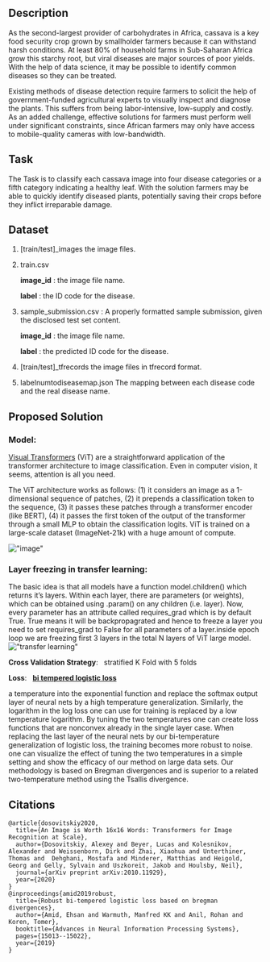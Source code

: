 ## Description

As the second-largest provider of carbohydrates in Africa, cassava is a key food security crop grown by smallholder farmers because it can withstand harsh conditions. At least 80% of household farms in Sub-Saharan Africa grow this starchy root, but viral diseases are major sources of poor yields. With the help of data science, it may be possible to identify common diseases so they can be treated.

Existing methods of disease detection require farmers to solicit the help of government-funded agricultural experts to visually inspect and diagnose the plants. This suffers from being labor-intensive, low-supply and costly. As an added challenge, effective solutions for farmers must perform well under significant constraints, since African farmers may only have access to mobile-quality cameras with low-bandwidth.

## Task
The Task is to classify each cassava image into four disease categories or a fifth category indicating a healthy leaf. With the solution farmers may be able to quickly identify diseased plants, potentially saving their crops before they inflict irreparable damage.

## Dataset
1. [train/test]_images the image files.
2. train.csv
    
    **image_id** : the image file name.

    **label** : the ID code for the disease.
3. sample_submission.csv : A properly formatted sample submission, given the disclosed test set content.

    **image_id** : the image file name.

    **label** :  the predicted ID code for the disease.
4. [train/test]_tfrecords the image files in tfrecord format.

5. labelnumtodiseasemap.json The mapping between each disease code and the real disease name.
## Proposed Solution
###   Model: 

[Visual Transformers](https://github.com/lukemelas/PyTorch-Pretrained-ViT) (ViT) are a straightforward application of the transformer architecture to image classification. Even in computer vision, it seems, attention is all you need.

The ViT architecture works as follows: (1) it considers an image as a 1-dimensional sequence of patches, (2) it prepends a classification token to the sequence, (3) it passes these patches through a transformer encoder (like BERT), (4) it passes the first token of the output of the transformer through a small MLP to obtain the classification logits. ViT is trained on a large-scale dataset (ImageNet-21k) with a huge amount of compute.

!["image"](https://raw.githubusercontent.com/google-research/vision_transformer/master/figure1.png)

### Layer freezing in transfer learning:
The basic idea is that all models have a function model.children() which returns it’s layers. Within each layer, there are parameters (or weights), which can be obtained using .param() on any children (i.e. layer). Now, every parameter has an attribute called requires_grad which is by default True. True means it will be backpropagrated and hence to freeze a layer you need to set requires_grad to False for all parameters of a layer.inside epoch loop we are freezing first 3 layers in the total N layers of ViT large model. 
!["transfer learning"](https://qph.fs.quoracdn.net/main-qimg-96376d794775a37a272dac2a7a38f29e)

**Cross Validation Strategy**:  &nbsp; stratified K Fold with 5 folds

**Loss**:   &nbsp; [**bi tempered logistic loss**](https://arxiv.org/pdf/1906.03361.pdf)

a temperature into the exponential function and replace the softmax
output layer of neural nets by a high temperature generalization. Similarly, the
logarithm in the log loss one can  use for training is replaced by a low temperature
logarithm. By tuning the two temperatures one can create loss functions that are nonconvex already in the single layer case. When replacing the last layer of the neural
nets by our bi-temperature generalization of logistic loss, the training becomes more
robust to noise. one can visualize the effect of tuning the two temperatures in a simple
setting and show the efficacy of our method on large data sets. Our methodology is
based on Bregman divergences and is superior to a related two-temperature method
using the Tsallis divergence.

## Citations
```
@article{dosovitskiy2020,
  title={An Image is Worth 16x16 Words: Transformers for Image Recognition at Scale},
  author={Dosovitskiy, Alexey and Beyer, Lucas and Kolesnikov, Alexander and Weissenborn, Dirk and Zhai, Xiaohua and Unterthiner, Thomas and  Dehghani, Mostafa and Minderer, Matthias and Heigold, Georg and Gelly, Sylvain and Uszkoreit, Jakob and Houlsby, Neil},
  journal={arXiv preprint arXiv:2010.11929},
  year={2020}
}
@inproceedings{amid2019robust,
  title={Robust bi-tempered logistic loss based on bregman divergences},
  author={Amid, Ehsan and Warmuth, Manfred KK and Anil, Rohan and Koren, Tomer},
  booktitle={Advances in Neural Information Processing Systems},
  pages={15013--15022},
  year={2019}
}

```
